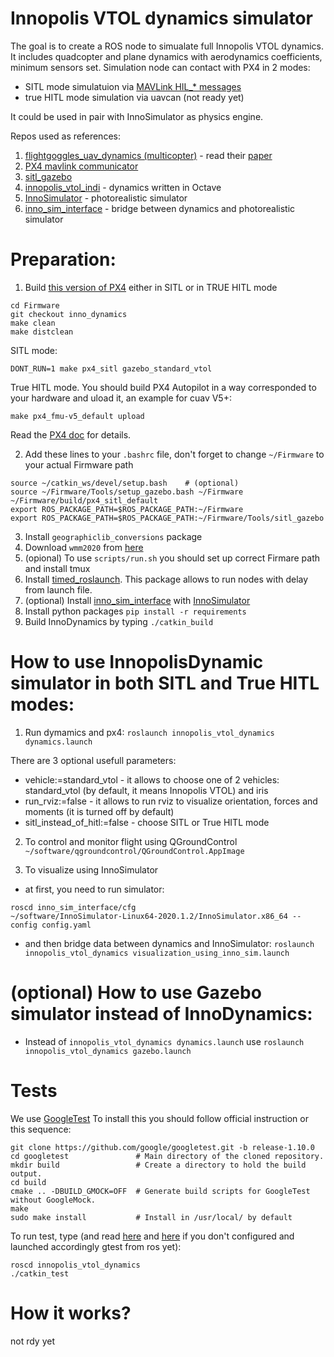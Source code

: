 # Innopolis VTOL dynamics simulator

The goal is to create a ROS node to simualate full Innopolis VTOL dynamics. It includes quadcopter and plane dynamics with aerodynamics coefficients, minimum sensors set. Simulation node can contact with PX4 in 2 modes:
- SITL mode simulatuion via [MAVLink HIL_* messages](https://mavlink.io/en/messages/common.html#HIL_CONTROLS)
- true HITL mode simulation via uavcan (not ready yet)

It could be used in pair with InnoSimulator as physics engine.

Repos used as references:

1. [flightgoggles_uav_dynamics (multicopter)](https://github.com/mit-fast/FlightGoggles/blob/master/flightgoggles_uav_dynamics/) - read their [paper](https://arxiv.org/pdf/1905.11377.pdf)
2. [PX4 mavlink communicator](https://github.com/ThunderFly-aerospace/PX4-FlightGear-Bridge)
3. [sitl_gazebo](https://github.com/PX4/sitl_gazebo)
4. [innopolis_vtol_indi](https://github.com/InnopolisAero/innopolis_vtol_indi) - dynamics written in Octave
5. [InnoSimulator](https://github.com/inno-robolab/InnoSimulator) - photorealistic simulator
6. [inno_sim_interface](https://github.com/InnopolisAero/inno_sim_interface) - bridge between dynamics and photorealistic simulator

# Preparation:

1. Build [this version of PX4](https://github.com/InnopolisAero/Inno_PX4_Firmware/tree/inno_dynamics) either in SITL or in TRUE HITL mode

```
cd Firmware
git checkout inno_dynamics
make clean
make distclean
```

SITL mode:

```
DONT_RUN=1 make px4_sitl gazebo_standard_vtol
```

True HITL mode. You should build PX4 Autopilot in a way corresponded to your hardware and uload it, an example for cuav V5+:

```
make px4_fmu-v5_default upload
```

Read the [PX4 doc](https://dev.px4.io/master/en/setup/building_px4.html) for details.


2. Add these lines to your `.bashrc` file, don't forget to change `~/Firmware` to your actual Firmware path

```
source ~/catkin_ws/devel/setup.bash    # (optional)
source ~/Firmware/Tools/setup_gazebo.bash ~/Firmware ~/Firmware/build/px4_sitl_default
export ROS_PACKAGE_PATH=$ROS_PACKAGE_PATH:~/Firmware
export ROS_PACKAGE_PATH=$ROS_PACKAGE_PATH:~/Firmware/Tools/sitl_gazebo
```

3. Install `geographiclib_conversions` package
4. Download `wmm2020` from [here](https://geographiclib.sourceforge.io/html/magnetic.html)
5. (opional) To use `scripts/run.sh` you should set up correct Firmare path and install tmux
6. Install [timed_roslaunch](https://github.com/MoriKen254/timed_roslaunch.git). This package allows to run nodes with delay from launch file.
7. (optional) Install [inno_sim_interface](https://github.com/InnopolisAero/inno_sim_interface) with [InnoSimulator](https://github.com/inno-robolab/InnoSimulator)
8. Install python packages
`pip install -r requirements`
9.  Build InnoDynamics by typing `./catkin_build`

# How to use InnopolisDynamic simulator in both SITL and True HITL modes:

1. Run dymamics and px4:
```roslaunch innopolis_vtol_dynamics dynamics.launch```

There are 3 optional usefull parameters:
- vehicle:=standard_vtol - it allows to choose one of 2 vehicles: standard_vtol (by default, it means Innopolis VTOL) and iris
- run_rviz:=false - it allows to run rviz to visualize orientation, forces and moments (it is turned off by default)
- sitl_instead_of_hitl:=false - choose SITL or True HITL mode

2. To control and monitor flight using QGroundControl
```~/software/qgroundcontrol/QGroundControl.AppImage```

3. To visualize using InnoSimulator
- at first, you need to run simulator:
```
roscd inno_sim_interface/cfg
~/software/InnoSimulator-Linux64-2020.1.2/InnoSimulator.x86_64 --config config.yaml
```
- and then bridge data between dynamics and InnoSimulator:
```roslaunch innopolis_vtol_dynamics visualization_using_inno_sim.launch```

# (optional) How to use Gazebo simulator instead of InnoDynamics:

- Instead of `innopolis_vtol_dynamics dynamics.launch` use `roslaunch innopolis_vtol_dynamics gazebo.launch`

# Tests
We use [GoogleTest](https://github.com/google/googletest/tree/master/googletest)
To install this you should follow official instruction or this sequence:

```
git clone https://github.com/google/googletest.git -b release-1.10.0
cd googletest               # Main directory of the cloned repository.
mkdir build                 # Create a directory to hold the build output.
cd build
cmake .. -DBUILD_GMOCK=OFF  # Generate build scripts for GoogleTest without GoogleMock.
make
sudo make install           # Install in /usr/local/ by default
```

To run test, type (and read [here](http://wiki.ros.org/gtest) and [here](https://catkin-tools.readthedocs.io/en/latest/verbs/catkin_build.html#building-and-running-tests) if you don't configured and launched accordingly gtest from ros yet):

```
roscd innopolis_vtol_dynamics
./catkin_test
```

# How it works?

not rdy yet